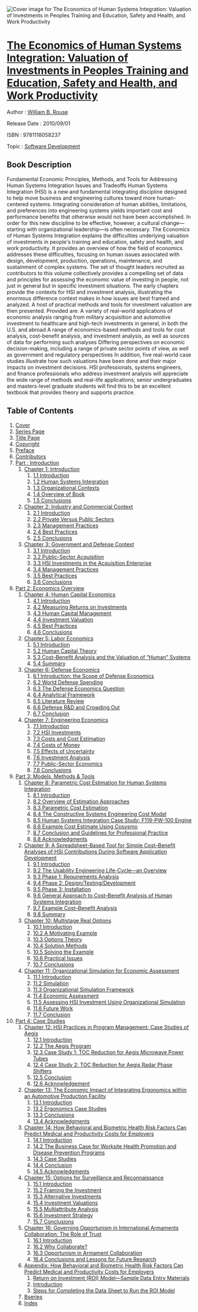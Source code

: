 ![Cover image for The Economics of Human Systems Integration: Valuation of Investments in Peoples Training and Education, Safety and Health, and Work Productivity](https://imgdetail.ebookreading.net/cover/cover/software_development/EB9781118058237.jpg)

[The Economics of Human Systems Integration: Valuation of Investments in Peoples Training and Education, Safety and Health, and Work Productivity](https://ebookreading.net/view/book/The+Economics+of+Human+Systems+Integration%3A+Valuation+of+Investments+in+Peoples+Training+and+Education%2C+Safety+and+Health%2C+and+Work+Productivity-EB9781118058237_1.html "The Economics of Human Systems Integration: Valuation of Investments in Peoples Training and Education, Safety and Health, and Work Productivity")
====================================================================================================================

Author : [William B. Rouse](https://ebookreading.net/search/author/William+B.+Rouse)

Release Date : 2010/09/01

ISBN : 9781118058237

Topic : [Software Development](https://ebookreading.net/search/category/software-development)

Book Description
-----------------

Fundamental Economic Principles, Methods, and Tools for Addressing Human Systems Integration Issues and Tradeoffs
Human Systems Integration (HSI) is a new and fundamental integrating discipline designed to help move business and engineering cultures toward more human-centered systems. Integrating consideration of human abilities, limitations, and preferences into engineering systems yields important cost and performance benefits that otherwise would not have been accomplished. In order for this new discipline to be effective, however, a cultural change—starting with organizational leadership—is often necessary.
The Economics of Human Systems Integration explains the difficulties underlying valuation of investments in people's training and education, safety and health, and work productivity. It provides an overview of how the field of economics addresses these difficulties, focusing on human issues associated with design, development, production, operations, maintenance, and sustainment of complex systems.
The set of thought leaders recruited as contributors to this volume collectively provides a compelling set of data and principles for assessing the economic value of investing in people, not just in general but in specific investment situations. The early chapters provide the contexts for HSI and investment analysis, illustrating the enormous difference context makes in how issues are best framed and analyzed. A host of practical methods and tools for investment valuation are then presented. Provided are:
A variety of real-world applications of economic analysis ranging from military acquisition and automotive investment to healthcare and high-tech investments in general, in both the U.S. and abroad
A range of economics-based methods and tools for cost analysis, cost-benefit analysis, and investment analysis, as well as sources of data for performing such analyses
Differing perspectives on economic decision-making, including a range of private sector points of view, as well as government and regulatory perspectives
In addition, five real-world case studies illustrate how such valuations have been done and their major impacts on investment decisions. HSI professionals, systems engineers, and finance professionals who address investment analysis will appreciate the wide range of methods and real-life applications; senior undergraduates and masters-level graduate students will find this to be an excellent textbook that provides theory and supports practice.
              
Table of Contents
-----------------

1. [Cover](https://ebookreading.net/view/book/The+Economics+of+Human+Systems+Integration%3A+Valuation+of+Investments+in+Peoples+Training+and+Education%2C+Safety+and+Health%2C+and+Work+Productivity-EB9781118058237_1.html)
1. [Series Page](https://ebookreading.net/view/book/The+Economics+of+Human+Systems+Integration%3A+Valuation+of+Investments+in+Peoples+Training+and+Education%2C+Safety+and+Health%2C+and+Work+Productivity-EB9781118058237_3.html)
1. [Title Page](https://ebookreading.net/view/book/The+Economics+of+Human+Systems+Integration%3A+Valuation+of+Investments+in+Peoples+Training+and+Education%2C+Safety+and+Health%2C+and+Work+Productivity-EB9781118058237_4.html)
1. [Copyright](https://ebookreading.net/view/book/The+Economics+of+Human+Systems+Integration%3A+Valuation+of+Investments+in+Peoples+Training+and+Education%2C+Safety+and+Health%2C+and+Work+Productivity-EB9781118058237_5.html)
1. [Preface](https://ebookreading.net/view/book/The+Economics+of+Human+Systems+Integration%3A+Valuation+of+Investments+in+Peoples+Training+and+Education%2C+Safety+and+Health%2C+and+Work+Productivity-EB9781118058237_6.html)
1. [Contributors](https://ebookreading.net/view/book/The+Economics+of+Human+Systems+Integration%3A+Valuation+of+Investments+in+Peoples+Training+and+Education%2C+Safety+and+Health%2C+and+Work+Productivity-EB9781118058237_7.html)
1. [Part  : Introduction](https://ebookreading.net/view/book/The+Economics+of+Human+Systems+Integration%3A+Valuation+of+Investments+in+Peoples+Training+and+Education%2C+Safety+and+Health%2C+and+Work+Productivity-EB9781118058237_8.html)
    1. [Chapter 1: Introduction](https://ebookreading.net/view/book/The+Economics+of+Human+Systems+Integration%3A+Valuation+of+Investments+in+Peoples+Training+and+Education%2C+Safety+and+Health%2C+and+Work+Productivity-EB9781118058237_9.html)
        1. [1.1 Introduction](https://ebookreading.net/view/book/The+Economics+of+Human+Systems+Integration%3A+Valuation+of+Investments+in+Peoples+Training+and+Education%2C+Safety+and+Health%2C+and+Work+Productivity-EB9781118058237_9.html#c01_level1_1)
        1. [1.2 Human Systems Integration](https://ebookreading.net/view/book/The+Economics+of+Human+Systems+Integration%3A+Valuation+of+Investments+in+Peoples+Training+and+Education%2C+Safety+and+Health%2C+and+Work+Productivity-EB9781118058237_9.html#c01_level1_2)
        1. [1.3 Organizational Contexts](https://ebookreading.net/view/book/The+Economics+of+Human+Systems+Integration%3A+Valuation+of+Investments+in+Peoples+Training+and+Education%2C+Safety+and+Health%2C+and+Work+Productivity-EB9781118058237_9.html#c01_level1_3)
        1. [1.4 Overview of Book](https://ebookreading.net/view/book/The+Economics+of+Human+Systems+Integration%3A+Valuation+of+Investments+in+Peoples+Training+and+Education%2C+Safety+and+Health%2C+and+Work+Productivity-EB9781118058237_9.html#c01_level1_4)
        1. [1.5 Conclusions](https://ebookreading.net/view/book/The+Economics+of+Human+Systems+Integration%3A+Valuation+of+Investments+in+Peoples+Training+and+Education%2C+Safety+and+Health%2C+and+Work+Productivity-EB9781118058237_9.html#c01_level1_5)
    1. [Chapter 2: Industry and Commercial Context](https://ebookreading.net/view/book/The+Economics+of+Human+Systems+Integration%3A+Valuation+of+Investments+in+Peoples+Training+and+Education%2C+Safety+and+Health%2C+and+Work+Productivity-EB9781118058237_10.html)
        1. [2.1 Introduction](https://ebookreading.net/view/book/The+Economics+of+Human+Systems+Integration%3A+Valuation+of+Investments+in+Peoples+Training+and+Education%2C+Safety+and+Health%2C+and+Work+Productivity-EB9781118058237_10.html#c02_level1_1)
        1. [2.2 Private Versus Public Sectors](https://ebookreading.net/view/book/The+Economics+of+Human+Systems+Integration%3A+Valuation+of+Investments+in+Peoples+Training+and+Education%2C+Safety+and+Health%2C+and+Work+Productivity-EB9781118058237_10.html#c02_level1_2)
        1. [2.3 Management Practices](https://ebookreading.net/view/book/The+Economics+of+Human+Systems+Integration%3A+Valuation+of+Investments+in+Peoples+Training+and+Education%2C+Safety+and+Health%2C+and+Work+Productivity-EB9781118058237_10.html#c02_level1_3)
        1. [2.4 Best Practices](https://ebookreading.net/view/book/The+Economics+of+Human+Systems+Integration%3A+Valuation+of+Investments+in+Peoples+Training+and+Education%2C+Safety+and+Health%2C+and+Work+Productivity-EB9781118058237_10.html#c02_level1_4)
        1. [2.5 Conclusions](https://ebookreading.net/view/book/The+Economics+of+Human+Systems+Integration%3A+Valuation+of+Investments+in+Peoples+Training+and+Education%2C+Safety+and+Health%2C+and+Work+Productivity-EB9781118058237_10.html#c02_level1_5)
    1. [Chapter 3: Government and Defense Context](https://ebookreading.net/view/book/The+Economics+of+Human+Systems+Integration%3A+Valuation+of+Investments+in+Peoples+Training+and+Education%2C+Safety+and+Health%2C+and+Work+Productivity-EB9781118058237_11.html)
        1. [3.1 Introduction](https://ebookreading.net/view/book/The+Economics+of+Human+Systems+Integration%3A+Valuation+of+Investments+in+Peoples+Training+and+Education%2C+Safety+and+Health%2C+and+Work+Productivity-EB9781118058237_11.html#c03_level1_1)
        1. [3.2 Public-Sector Acquisition](https://ebookreading.net/view/book/The+Economics+of+Human+Systems+Integration%3A+Valuation+of+Investments+in+Peoples+Training+and+Education%2C+Safety+and+Health%2C+and+Work+Productivity-EB9781118058237_11.html#c03_level1_2)
        1. [3.3 HSI Investments in the Acquisition Enterprise](https://ebookreading.net/view/book/The+Economics+of+Human+Systems+Integration%3A+Valuation+of+Investments+in+Peoples+Training+and+Education%2C+Safety+and+Health%2C+and+Work+Productivity-EB9781118058237_11.html#c03_level1_3)
        1. [3.4 Management Practices](https://ebookreading.net/view/book/The+Economics+of+Human+Systems+Integration%3A+Valuation+of+Investments+in+Peoples+Training+and+Education%2C+Safety+and+Health%2C+and+Work+Productivity-EB9781118058237_11.html#c03_level1_4)
        1. [3.5 Best Practices](https://ebookreading.net/view/book/The+Economics+of+Human+Systems+Integration%3A+Valuation+of+Investments+in+Peoples+Training+and+Education%2C+Safety+and+Health%2C+and+Work+Productivity-EB9781118058237_11.html#c03_level1_5)
        1. [3.6 Conclusions](https://ebookreading.net/view/book/The+Economics+of+Human+Systems+Integration%3A+Valuation+of+Investments+in+Peoples+Training+and+Education%2C+Safety+and+Health%2C+and+Work+Productivity-EB9781118058237_11.html#c03_level1_6)
1. [Part 2: Economics Overview](https://ebookreading.net/view/book/The+Economics+of+Human+Systems+Integration%3A+Valuation+of+Investments+in+Peoples+Training+and+Education%2C+Safety+and+Health%2C+and+Work+Productivity-EB9781118058237_12.html)
    1. [Chapter 4: Human Capital Economics](https://ebookreading.net/view/book/The+Economics+of+Human+Systems+Integration%3A+Valuation+of+Investments+in+Peoples+Training+and+Education%2C+Safety+and+Health%2C+and+Work+Productivity-EB9781118058237_13.html)
        1. [4.1 Introduction](https://ebookreading.net/view/book/The+Economics+of+Human+Systems+Integration%3A+Valuation+of+Investments+in+Peoples+Training+and+Education%2C+Safety+and+Health%2C+and+Work+Productivity-EB9781118058237_13.html#c04_level1_1)
        1. [4.2 Measuring Returns on Investments](https://ebookreading.net/view/book/The+Economics+of+Human+Systems+Integration%3A+Valuation+of+Investments+in+Peoples+Training+and+Education%2C+Safety+and+Health%2C+and+Work+Productivity-EB9781118058237_13.html#c04_level1_2)
        1. [4.3 Human Capital Management](https://ebookreading.net/view/book/The+Economics+of+Human+Systems+Integration%3A+Valuation+of+Investments+in+Peoples+Training+and+Education%2C+Safety+and+Health%2C+and+Work+Productivity-EB9781118058237_13.html#c04_level1_3)
        1. [4.4 Investment Valuation](https://ebookreading.net/view/book/The+Economics+of+Human+Systems+Integration%3A+Valuation+of+Investments+in+Peoples+Training+and+Education%2C+Safety+and+Health%2C+and+Work+Productivity-EB9781118058237_13.html#c04_level1_4)
        1. [4.5 Best Practices](https://ebookreading.net/view/book/The+Economics+of+Human+Systems+Integration%3A+Valuation+of+Investments+in+Peoples+Training+and+Education%2C+Safety+and+Health%2C+and+Work+Productivity-EB9781118058237_13.html#c04_level1_5)
        1. [4.6 Conclusions](https://ebookreading.net/view/book/The+Economics+of+Human+Systems+Integration%3A+Valuation+of+Investments+in+Peoples+Training+and+Education%2C+Safety+and+Health%2C+and+Work+Productivity-EB9781118058237_13.html#c04_level1_6)
    1. [Chapter 5: Labor Economics](https://ebookreading.net/view/book/The+Economics+of+Human+Systems+Integration%3A+Valuation+of+Investments+in+Peoples+Training+and+Education%2C+Safety+and+Health%2C+and+Work+Productivity-EB9781118058237_14.html)
        1. [5.1 Introduction](https://ebookreading.net/view/book/The+Economics+of+Human+Systems+Integration%3A+Valuation+of+Investments+in+Peoples+Training+and+Education%2C+Safety+and+Health%2C+and+Work+Productivity-EB9781118058237_14.html#c05_level1_1)
        1. [5.2 Human Capital Theory](https://ebookreading.net/view/book/The+Economics+of+Human+Systems+Integration%3A+Valuation+of+Investments+in+Peoples+Training+and+Education%2C+Safety+and+Health%2C+and+Work+Productivity-EB9781118058237_14.html#c05_level1_2)
        1. [5.3 Cost–Benefit Analysis and the Valuation of “Human” Systems](https://ebookreading.net/view/book/The+Economics+of+Human+Systems+Integration%3A+Valuation+of+Investments+in+Peoples+Training+and+Education%2C+Safety+and+Health%2C+and+Work+Productivity-EB9781118058237_14.html#c05_level1_3)
        1. [5.4 Summary](https://ebookreading.net/view/book/The+Economics+of+Human+Systems+Integration%3A+Valuation+of+Investments+in+Peoples+Training+and+Education%2C+Safety+and+Health%2C+and+Work+Productivity-EB9781118058237_14.html#c05_level1_4)
    1. [Chapter 6: Defense Economics](https://ebookreading.net/view/book/The+Economics+of+Human+Systems+Integration%3A+Valuation+of+Investments+in+Peoples+Training+and+Education%2C+Safety+and+Health%2C+and+Work+Productivity-EB9781118058237_15.html)
        1. [6.1 Introduction: the Scope of Defense Economics](https://ebookreading.net/view/book/The+Economics+of+Human+Systems+Integration%3A+Valuation+of+Investments+in+Peoples+Training+and+Education%2C+Safety+and+Health%2C+and+Work+Productivity-EB9781118058237_15.html#c06_level1_1)
        1. [6.2 World Defense Spending](https://ebookreading.net/view/book/The+Economics+of+Human+Systems+Integration%3A+Valuation+of+Investments+in+Peoples+Training+and+Education%2C+Safety+and+Health%2C+and+Work+Productivity-EB9781118058237_15.html#c06_level1_2)
        1. [6.3 The Defense Economics Question](https://ebookreading.net/view/book/The+Economics+of+Human+Systems+Integration%3A+Valuation+of+Investments+in+Peoples+Training+and+Education%2C+Safety+and+Health%2C+and+Work+Productivity-EB9781118058237_15.html#c06_level1_3)
        1. [6.4 Analytical Framework](https://ebookreading.net/view/book/The+Economics+of+Human+Systems+Integration%3A+Valuation+of+Investments+in+Peoples+Training+and+Education%2C+Safety+and+Health%2C+and+Work+Productivity-EB9781118058237_15.html#c06_level1_4)
        1. [6.5 Literature Review](https://ebookreading.net/view/book/The+Economics+of+Human+Systems+Integration%3A+Valuation+of+Investments+in+Peoples+Training+and+Education%2C+Safety+and+Health%2C+and+Work+Productivity-EB9781118058237_15.html#c06_level1_5)
        1. [6.6 Defense R&amp;D and Crowding Out](https://ebookreading.net/view/book/The+Economics+of+Human+Systems+Integration%3A+Valuation+of+Investments+in+Peoples+Training+and+Education%2C+Safety+and+Health%2C+and+Work+Productivity-EB9781118058237_15.html#c06_level1_6)
        1. [6.7 Conclusion](https://ebookreading.net/view/book/The+Economics+of+Human+Systems+Integration%3A+Valuation+of+Investments+in+Peoples+Training+and+Education%2C+Safety+and+Health%2C+and+Work+Productivity-EB9781118058237_15.html#c06_level1_7)
    1. [Chapter 7: Engineering Economics](https://ebookreading.net/view/book/The+Economics+of+Human+Systems+Integration%3A+Valuation+of+Investments+in+Peoples+Training+and+Education%2C+Safety+and+Health%2C+and+Work+Productivity-EB9781118058237_16.html)
        1. [7.1 Introduction](https://ebookreading.net/view/book/The+Economics+of+Human+Systems+Integration%3A+Valuation+of+Investments+in+Peoples+Training+and+Education%2C+Safety+and+Health%2C+and+Work+Productivity-EB9781118058237_16.html#c07_level1_1)
        1. [7.2 HSI Investments](https://ebookreading.net/view/book/The+Economics+of+Human+Systems+Integration%3A+Valuation+of+Investments+in+Peoples+Training+and+Education%2C+Safety+and+Health%2C+and+Work+Productivity-EB9781118058237_16.html#c07_level1_2)
        1. [7.3 Costs and Cost Estimation](https://ebookreading.net/view/book/The+Economics+of+Human+Systems+Integration%3A+Valuation+of+Investments+in+Peoples+Training+and+Education%2C+Safety+and+Health%2C+and+Work+Productivity-EB9781118058237_16.html#c07_level1_3)
        1. [7.4 Costs of Money](https://ebookreading.net/view/book/The+Economics+of+Human+Systems+Integration%3A+Valuation+of+Investments+in+Peoples+Training+and+Education%2C+Safety+and+Health%2C+and+Work+Productivity-EB9781118058237_16.html#c07_level1_4)
        1. [7.5 Effects of Uncertainty](https://ebookreading.net/view/book/The+Economics+of+Human+Systems+Integration%3A+Valuation+of+Investments+in+Peoples+Training+and+Education%2C+Safety+and+Health%2C+and+Work+Productivity-EB9781118058237_16.html#c07_level1_5)
        1. [7.6 Investment Analysis](https://ebookreading.net/view/book/The+Economics+of+Human+Systems+Integration%3A+Valuation+of+Investments+in+Peoples+Training+and+Education%2C+Safety+and+Health%2C+and+Work+Productivity-EB9781118058237_16.html#c07_level1_6)
        1. [7.7 Public-Sector Economics](https://ebookreading.net/view/book/The+Economics+of+Human+Systems+Integration%3A+Valuation+of+Investments+in+Peoples+Training+and+Education%2C+Safety+and+Health%2C+and+Work+Productivity-EB9781118058237_16.html#c07_level1_7)
        1. [7.8 Conclusions](https://ebookreading.net/view/book/The+Economics+of+Human+Systems+Integration%3A+Valuation+of+Investments+in+Peoples+Training+and+Education%2C+Safety+and+Health%2C+and+Work+Productivity-EB9781118058237_16.html#c07_level1_8)
1. [Part 3: Models, Methods &amp; Tools](https://ebookreading.net/view/book/The+Economics+of+Human+Systems+Integration%3A+Valuation+of+Investments+in+Peoples+Training+and+Education%2C+Safety+and+Health%2C+and+Work+Productivity-EB9781118058237_17.html)
    1. [Chapter 8: Parametric Cost Estimation for Human Systems Integration](https://ebookreading.net/view/book/The+Economics+of+Human+Systems+Integration%3A+Valuation+of+Investments+in+Peoples+Training+and+Education%2C+Safety+and+Health%2C+and+Work+Productivity-EB9781118058237_18.html)
        1. [8.1 Introduction](https://ebookreading.net/view/book/The+Economics+of+Human+Systems+Integration%3A+Valuation+of+Investments+in+Peoples+Training+and+Education%2C+Safety+and+Health%2C+and+Work+Productivity-EB9781118058237_18.html#c08_level1_1)
        1. [8.2 Overview of Estimation Approaches](https://ebookreading.net/view/book/The+Economics+of+Human+Systems+Integration%3A+Valuation+of+Investments+in+Peoples+Training+and+Education%2C+Safety+and+Health%2C+and+Work+Productivity-EB9781118058237_18.html#c08_level1_2)
        1. [8.3 Parametric Cost Estimation](https://ebookreading.net/view/book/The+Economics+of+Human+Systems+Integration%3A+Valuation+of+Investments+in+Peoples+Training+and+Education%2C+Safety+and+Health%2C+and+Work+Productivity-EB9781118058237_18.html#c08_level1_3)
        1. [8.4 The Constructive Systems Engineering Cost Model](https://ebookreading.net/view/book/The+Economics+of+Human+Systems+Integration%3A+Valuation+of+Investments+in+Peoples+Training+and+Education%2C+Safety+and+Health%2C+and+Work+Productivity-EB9781118058237_18.html#c08_level1_4)
        1. [8.5 Human Systems Integration Case Study: F119-PW-100 Engine](https://ebookreading.net/view/book/The+Economics+of+Human+Systems+Integration%3A+Valuation+of+Investments+in+Peoples+Training+and+Education%2C+Safety+and+Health%2C+and+Work+Productivity-EB9781118058237_18.html#c08_level1_5)
        1. [8.6 Example Cost Estimate Using Cosysmo](https://ebookreading.net/view/book/The+Economics+of+Human+Systems+Integration%3A+Valuation+of+Investments+in+Peoples+Training+and+Education%2C+Safety+and+Health%2C+and+Work+Productivity-EB9781118058237_18.html#c08_level1_6)
        1. [8.7 Conclusion and Guidelines for Professional Practice](https://ebookreading.net/view/book/The+Economics+of+Human+Systems+Integration%3A+Valuation+of+Investments+in+Peoples+Training+and+Education%2C+Safety+and+Health%2C+and+Work+Productivity-EB9781118058237_18.html#c08_level1_7)
        1. [8.8 Acknowledgments](https://ebookreading.net/view/book/The+Economics+of+Human+Systems+Integration%3A+Valuation+of+Investments+in+Peoples+Training+and+Education%2C+Safety+and+Health%2C+and+Work+Productivity-EB9781118058237_18.html#c08_level1_8)
    1. [Chapter 9: A Spreadsheet-Based Tool for Simple Cost–Benefit Analyses of HSI Contributions During Software Application Development](https://ebookreading.net/view/book/The+Economics+of+Human+Systems+Integration%3A+Valuation+of+Investments+in+Peoples+Training+and+Education%2C+Safety+and+Health%2C+and+Work+Productivity-EB9781118058237_19.html)
        1. [9.1 Introduction](https://ebookreading.net/view/book/The+Economics+of+Human+Systems+Integration%3A+Valuation+of+Investments+in+Peoples+Training+and+Education%2C+Safety+and+Health%2C+and+Work+Productivity-EB9781118058237_19.html#c09_level1_1)
        1. [9.2 The Usability Engineering Life-Cycle—an Overview](https://ebookreading.net/view/book/The+Economics+of+Human+Systems+Integration%3A+Valuation+of+Investments+in+Peoples+Training+and+Education%2C+Safety+and+Health%2C+and+Work+Productivity-EB9781118058237_19.html#c09_level1_2)
        1. [9.3 Phase 1: Requirements Analysis](https://ebookreading.net/view/book/The+Economics+of+Human+Systems+Integration%3A+Valuation+of+Investments+in+Peoples+Training+and+Education%2C+Safety+and+Health%2C+and+Work+Productivity-EB9781118058237_19.html#c09_level1_3)
        1. [9.4 Phase 2: Design/Testing/Development](https://ebookreading.net/view/book/The+Economics+of+Human+Systems+Integration%3A+Valuation+of+Investments+in+Peoples+Training+and+Education%2C+Safety+and+Health%2C+and+Work+Productivity-EB9781118058237_19.html#c09_level1_4)
        1. [9.5 Phase 3: Installation](https://ebookreading.net/view/book/The+Economics+of+Human+Systems+Integration%3A+Valuation+of+Investments+in+Peoples+Training+and+Education%2C+Safety+and+Health%2C+and+Work+Productivity-EB9781118058237_19.html#c09_level1_5)
        1. [9.6 General Approach to Cost–Benefit Analysis of Human Systems Integration](https://ebookreading.net/view/book/The+Economics+of+Human+Systems+Integration%3A+Valuation+of+Investments+in+Peoples+Training+and+Education%2C+Safety+and+Health%2C+and+Work+Productivity-EB9781118058237_19.html#c09_level1_6)
        1. [9.7 Example Cost–Benefit Analysis](https://ebookreading.net/view/book/The+Economics+of+Human+Systems+Integration%3A+Valuation+of+Investments+in+Peoples+Training+and+Education%2C+Safety+and+Health%2C+and+Work+Productivity-EB9781118058237_19.html#c09_level1_7)
        1. [9.8 Summary](https://ebookreading.net/view/book/The+Economics+of+Human+Systems+Integration%3A+Valuation+of+Investments+in+Peoples+Training+and+Education%2C+Safety+and+Health%2C+and+Work+Productivity-EB9781118058237_19.html#c09_level1_8)
    1. [Chapter 10: Multistage Real Options](https://ebookreading.net/view/book/The+Economics+of+Human+Systems+Integration%3A+Valuation+of+Investments+in+Peoples+Training+and+Education%2C+Safety+and+Health%2C+and+Work+Productivity-EB9781118058237_20.html)
        1. [10.1 Introduction](https://ebookreading.net/view/book/The+Economics+of+Human+Systems+Integration%3A+Valuation+of+Investments+in+Peoples+Training+and+Education%2C+Safety+and+Health%2C+and+Work+Productivity-EB9781118058237_20.html#c10_level1_1)
        1. [10.2 A Motivating Example](https://ebookreading.net/view/book/The+Economics+of+Human+Systems+Integration%3A+Valuation+of+Investments+in+Peoples+Training+and+Education%2C+Safety+and+Health%2C+and+Work+Productivity-EB9781118058237_20.html#c10_level1_2)
        1. [10.3 Options Theory](https://ebookreading.net/view/book/The+Economics+of+Human+Systems+Integration%3A+Valuation+of+Investments+in+Peoples+Training+and+Education%2C+Safety+and+Health%2C+and+Work+Productivity-EB9781118058237_20.html#c10_level1_3)
        1. [10.4 Solution Methods](https://ebookreading.net/view/book/The+Economics+of+Human+Systems+Integration%3A+Valuation+of+Investments+in+Peoples+Training+and+Education%2C+Safety+and+Health%2C+and+Work+Productivity-EB9781118058237_20.html#c10_level1_4)
        1. [10.5 Solving the Example](https://ebookreading.net/view/book/The+Economics+of+Human+Systems+Integration%3A+Valuation+of+Investments+in+Peoples+Training+and+Education%2C+Safety+and+Health%2C+and+Work+Productivity-EB9781118058237_20.html#c10_level1_5)
        1. [10.6 Practical Issues](https://ebookreading.net/view/book/The+Economics+of+Human+Systems+Integration%3A+Valuation+of+Investments+in+Peoples+Training+and+Education%2C+Safety+and+Health%2C+and+Work+Productivity-EB9781118058237_20.html#c10_level1_6)
        1. [10.7 Conclusions](https://ebookreading.net/view/book/The+Economics+of+Human+Systems+Integration%3A+Valuation+of+Investments+in+Peoples+Training+and+Education%2C+Safety+and+Health%2C+and+Work+Productivity-EB9781118058237_20.html#c10_level1_7)
    1. [Chapter 11: Organizational Simulation for Economic Assessment](https://ebookreading.net/view/book/The+Economics+of+Human+Systems+Integration%3A+Valuation+of+Investments+in+Peoples+Training+and+Education%2C+Safety+and+Health%2C+and+Work+Productivity-EB9781118058237_21.html)
        1. [11.1 Introduction](https://ebookreading.net/view/book/The+Economics+of+Human+Systems+Integration%3A+Valuation+of+Investments+in+Peoples+Training+and+Education%2C+Safety+and+Health%2C+and+Work+Productivity-EB9781118058237_21.html#c11_level1_1)
        1. [11.2 Simulation](https://ebookreading.net/view/book/The+Economics+of+Human+Systems+Integration%3A+Valuation+of+Investments+in+Peoples+Training+and+Education%2C+Safety+and+Health%2C+and+Work+Productivity-EB9781118058237_21.html#c11_level1_2)
        1. [11.3 Organizational Simulation Framework](https://ebookreading.net/view/book/The+Economics+of+Human+Systems+Integration%3A+Valuation+of+Investments+in+Peoples+Training+and+Education%2C+Safety+and+Health%2C+and+Work+Productivity-EB9781118058237_21.html#c11_level1_3)
        1. [11.4 Economic Assessment](https://ebookreading.net/view/book/The+Economics+of+Human+Systems+Integration%3A+Valuation+of+Investments+in+Peoples+Training+and+Education%2C+Safety+and+Health%2C+and+Work+Productivity-EB9781118058237_21.html#c11_level1_4)
        1. [11.5 Assessing HSI Investment Using Organizational Simulation](https://ebookreading.net/view/book/The+Economics+of+Human+Systems+Integration%3A+Valuation+of+Investments+in+Peoples+Training+and+Education%2C+Safety+and+Health%2C+and+Work+Productivity-EB9781118058237_21.html#c11_level1_5)
        1. [11.6 Future Work](https://ebookreading.net/view/book/The+Economics+of+Human+Systems+Integration%3A+Valuation+of+Investments+in+Peoples+Training+and+Education%2C+Safety+and+Health%2C+and+Work+Productivity-EB9781118058237_21.html#c11_level1_6)
        1. [11.7 Conclusion](https://ebookreading.net/view/book/The+Economics+of+Human+Systems+Integration%3A+Valuation+of+Investments+in+Peoples+Training+and+Education%2C+Safety+and+Health%2C+and+Work+Productivity-EB9781118058237_21.html#c11_level1_7)
1. [Part 4: Case Studies](https://ebookreading.net/view/book/The+Economics+of+Human+Systems+Integration%3A+Valuation+of+Investments+in+Peoples+Training+and+Education%2C+Safety+and+Health%2C+and+Work+Productivity-EB9781118058237_22.html)
    1. [Chapter 12: HSI Practices in Program Management: Case Studies of Aegis](https://ebookreading.net/view/book/The+Economics+of+Human+Systems+Integration%3A+Valuation+of+Investments+in+Peoples+Training+and+Education%2C+Safety+and+Health%2C+and+Work+Productivity-EB9781118058237_23.html)
        1. [12.1 Introduction](https://ebookreading.net/view/book/The+Economics+of+Human+Systems+Integration%3A+Valuation+of+Investments+in+Peoples+Training+and+Education%2C+Safety+and+Health%2C+and+Work+Productivity-EB9781118058237_23.html#c12_level1_1)
        1. [12.2 The Aegis Program](https://ebookreading.net/view/book/The+Economics+of+Human+Systems+Integration%3A+Valuation+of+Investments+in+Peoples+Training+and+Education%2C+Safety+and+Health%2C+and+Work+Productivity-EB9781118058237_23.html#c12_level1_2)
        1. [12.3 Case Study 1: TOC Reduction for Aegis Microwave Power Tubes](https://ebookreading.net/view/book/The+Economics+of+Human+Systems+Integration%3A+Valuation+of+Investments+in+Peoples+Training+and+Education%2C+Safety+and+Health%2C+and+Work+Productivity-EB9781118058237_23.html#c12_level1_3)
        1. [12.4 Case Study 2: TOC Reduction for Aegis Radar Phase Shifters](https://ebookreading.net/view/book/The+Economics+of+Human+Systems+Integration%3A+Valuation+of+Investments+in+Peoples+Training+and+Education%2C+Safety+and+Health%2C+and+Work+Productivity-EB9781118058237_23.html#c12_level1_4)
        1. [12.5 Conclusion](https://ebookreading.net/view/book/The+Economics+of+Human+Systems+Integration%3A+Valuation+of+Investments+in+Peoples+Training+and+Education%2C+Safety+and+Health%2C+and+Work+Productivity-EB9781118058237_23.html#c12_level1_5)
        1. [12.6 Acknowledgement](https://ebookreading.net/view/book/The+Economics+of+Human+Systems+Integration%3A+Valuation+of+Investments+in+Peoples+Training+and+Education%2C+Safety+and+Health%2C+and+Work+Productivity-EB9781118058237_23.html#c12_level1_6)
    1. [Chapter 13: The Economic Impact of Integrating Ergonomics within an Automotive Production Facility](https://ebookreading.net/view/book/The+Economics+of+Human+Systems+Integration%3A+Valuation+of+Investments+in+Peoples+Training+and+Education%2C+Safety+and+Health%2C+and+Work+Productivity-EB9781118058237_24.html)
        1. [13.1 Introduction](https://ebookreading.net/view/book/The+Economics+of+Human+Systems+Integration%3A+Valuation+of+Investments+in+Peoples+Training+and+Education%2C+Safety+and+Health%2C+and+Work+Productivity-EB9781118058237_24.html#c13_level1_1)
        1. [13.2 Ergonomics Case Studies](https://ebookreading.net/view/book/The+Economics+of+Human+Systems+Integration%3A+Valuation+of+Investments+in+Peoples+Training+and+Education%2C+Safety+and+Health%2C+and+Work+Productivity-EB9781118058237_24.html#c13_level1_2)
        1. [13.3 Conclusions](https://ebookreading.net/view/book/The+Economics+of+Human+Systems+Integration%3A+Valuation+of+Investments+in+Peoples+Training+and+Education%2C+Safety+and+Health%2C+and+Work+Productivity-EB9781118058237_24.html#c13_level1_3)
        1. [13.4 Acknowledgments](https://ebookreading.net/view/book/The+Economics+of+Human+Systems+Integration%3A+Valuation+of+Investments+in+Peoples+Training+and+Education%2C+Safety+and+Health%2C+and+Work+Productivity-EB9781118058237_24.html#c13_level1_4)
    1. [Chapter 14: How Behavioral and Biometric Health Risk Factors Can Predict Medical and Productivity Costs for Employers](https://ebookreading.net/view/book/The+Economics+of+Human+Systems+Integration%3A+Valuation+of+Investments+in+Peoples+Training+and+Education%2C+Safety+and+Health%2C+and+Work+Productivity-EB9781118058237_25.html)
        1. [14.1 Introduction](https://ebookreading.net/view/book/The+Economics+of+Human+Systems+Integration%3A+Valuation+of+Investments+in+Peoples+Training+and+Education%2C+Safety+and+Health%2C+and+Work+Productivity-EB9781118058237_25.html#c14_level1_1)
        1. [14.2 The Business Case for Worksite Health Promotion and Disease Prevention Programs](https://ebookreading.net/view/book/The+Economics+of+Human+Systems+Integration%3A+Valuation+of+Investments+in+Peoples+Training+and+Education%2C+Safety+and+Health%2C+and+Work+Productivity-EB9781118058237_25.html#c14_level1_2)
        1. [14.3 Case Studies](https://ebookreading.net/view/book/The+Economics+of+Human+Systems+Integration%3A+Valuation+of+Investments+in+Peoples+Training+and+Education%2C+Safety+and+Health%2C+and+Work+Productivity-EB9781118058237_25.html#c14_level1_3)
        1. [14.4 Conclusion](https://ebookreading.net/view/book/The+Economics+of+Human+Systems+Integration%3A+Valuation+of+Investments+in+Peoples+Training+and+Education%2C+Safety+and+Health%2C+and+Work+Productivity-EB9781118058237_25.html#c14_level1_4)
        1. [14.5 Acknowledgments](https://ebookreading.net/view/book/The+Economics+of+Human+Systems+Integration%3A+Valuation+of+Investments+in+Peoples+Training+and+Education%2C+Safety+and+Health%2C+and+Work+Productivity-EB9781118058237_25.html#c14_level1_5)
    1. [Chapter 15: Options for Surveillance and Reconnaissance](https://ebookreading.net/view/book/The+Economics+of+Human+Systems+Integration%3A+Valuation+of+Investments+in+Peoples+Training+and+Education%2C+Safety+and+Health%2C+and+Work+Productivity-EB9781118058237_26.html)
        1. [15.1 Introduction](https://ebookreading.net/view/book/The+Economics+of+Human+Systems+Integration%3A+Valuation+of+Investments+in+Peoples+Training+and+Education%2C+Safety+and+Health%2C+and+Work+Productivity-EB9781118058237_26.html#c15_level1_1)
        1. [15.2 Framing the Investment](https://ebookreading.net/view/book/The+Economics+of+Human+Systems+Integration%3A+Valuation+of+Investments+in+Peoples+Training+and+Education%2C+Safety+and+Health%2C+and+Work+Productivity-EB9781118058237_26.html#c15_level1_2)
        1. [15.3 Alternative Investments](https://ebookreading.net/view/book/The+Economics+of+Human+Systems+Integration%3A+Valuation+of+Investments+in+Peoples+Training+and+Education%2C+Safety+and+Health%2C+and+Work+Productivity-EB9781118058237_26.html#c15_level1_3)
        1. [15.4 Investment Valuations](https://ebookreading.net/view/book/The+Economics+of+Human+Systems+Integration%3A+Valuation+of+Investments+in+Peoples+Training+and+Education%2C+Safety+and+Health%2C+and+Work+Productivity-EB9781118058237_26.html#c15_level1_4)
        1. [15.5 Multiattribute Analysis](https://ebookreading.net/view/book/The+Economics+of+Human+Systems+Integration%3A+Valuation+of+Investments+in+Peoples+Training+and+Education%2C+Safety+and+Health%2C+and+Work+Productivity-EB9781118058237_26.html#c15_level1_5)
        1. [15.6 Investment Strategy](https://ebookreading.net/view/book/The+Economics+of+Human+Systems+Integration%3A+Valuation+of+Investments+in+Peoples+Training+and+Education%2C+Safety+and+Health%2C+and+Work+Productivity-EB9781118058237_26.html#c15_level1_6)
        1. [15.7 Conclusions](https://ebookreading.net/view/book/The+Economics+of+Human+Systems+Integration%3A+Valuation+of+Investments+in+Peoples+Training+and+Education%2C+Safety+and+Health%2C+and+Work+Productivity-EB9781118058237_26.html#c15_level1_7)
    1. [Chapter 16: Governing Opportunism in International Armaments Collaboration: The Role of Trust](https://ebookreading.net/view/book/The+Economics+of+Human+Systems+Integration%3A+Valuation+of+Investments+in+Peoples+Training+and+Education%2C+Safety+and+Health%2C+and+Work+Productivity-EB9781118058237_27.html)
        1. [16.1 Introduction](https://ebookreading.net/view/book/The+Economics+of+Human+Systems+Integration%3A+Valuation+of+Investments+in+Peoples+Training+and+Education%2C+Safety+and+Health%2C+and+Work+Productivity-EB9781118058237_27.html#c16_level1_1)
        1. [16.2 Why Collaborate?](https://ebookreading.net/view/book/The+Economics+of+Human+Systems+Integration%3A+Valuation+of+Investments+in+Peoples+Training+and+Education%2C+Safety+and+Health%2C+and+Work+Productivity-EB9781118058237_27.html#c16_level1_2)
        1. [16.3 Opportunism in Armament Collaboration](https://ebookreading.net/view/book/The+Economics+of+Human+Systems+Integration%3A+Valuation+of+Investments+in+Peoples+Training+and+Education%2C+Safety+and+Health%2C+and+Work+Productivity-EB9781118058237_27.html#c16_level1_3)
        1. [16.4 Conclusions and Lessons for Future Research](https://ebookreading.net/view/book/The+Economics+of+Human+Systems+Integration%3A+Valuation+of+Investments+in+Peoples+Training+and+Education%2C+Safety+and+Health%2C+and+Work+Productivity-EB9781118058237_27.html#c16_level1_4)
    1. [Appendix: How Behavioral and Biometric Health Risk Factors Can Predict Medical and Productivity Costs for Employers](https://ebookreading.net/view/book/The+Economics+of+Human+Systems+Integration%3A+Valuation+of+Investments+in+Peoples+Training+and+Education%2C+Safety+and+Health%2C+and+Work+Productivity-EB9781118058237_28.html)
        1. [Return on Investment (ROI) Model—Sample Data Entry Materials](https://ebookreading.net/view/book/The+Economics+of+Human+Systems+Integration%3A+Valuation+of+Investments+in+Peoples+Training+and+Education%2C+Safety+and+Health%2C+and+Work+Productivity-EB9781118058237_28.html#c14_level1_1)
        1. [Introduction](https://ebookreading.net/view/book/The+Economics+of+Human+Systems+Integration%3A+Valuation+of+Investments+in+Peoples+Training+and+Education%2C+Safety+and+Health%2C+and+Work+Productivity-EB9781118058237_28.html#c14_level1_2)
        1. [Steps for Completing the Data Sheet to Run the ROI Model](https://ebookreading.net/view/book/The+Economics+of+Human+Systems+Integration%3A+Valuation+of+Investments+in+Peoples+Training+and+Education%2C+Safety+and+Health%2C+and+Work+Productivity-EB9781118058237_28.html#c14_level1_3)
    1. [Bseries](https://ebookreading.net/view/book/The+Economics+of+Human+Systems+Integration%3A+Valuation+of+Investments+in+Peoples+Training+and+Education%2C+Safety+and+Health%2C+and+Work+Productivity-EB9781118058237_29.html)
    1. [Index](https://ebookreading.net/view/book/The+Economics+of+Human+Systems+Integration%3A+Valuation+of+Investments+in+Peoples+Training+and+Education%2C+Safety+and+Health%2C+and+Work+Productivity-EB9781118058237_30.html)
